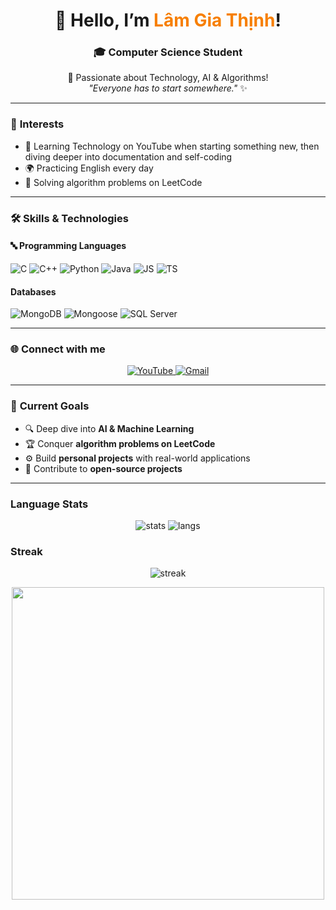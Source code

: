 <h1 align="center">👋 Hello, I’m <span style="color:#F77F00;">Lâm Gia Thịnh</span>!</h1>
<h3 align="center">🎓 Computer Science Student</h3>

<p align="center">
  🚀 Passionate about Technology, AI & Algorithms! <br>
  <i>"Everyone has to start somewhere."</i> ✨
</p>

---

### 🌟 **Interests**
- 🎥 Learning Technology on YouTube when starting something new, then diving deeper into documentation and self-coding  
- 🌍 Practicing English every day  
- 🧩 Solving algorithm problems on LeetCode  

---

### 🛠️ Skills & Technologies

#### 🔤 Programming Languages
![C](https://img.shields.io/badge/C-00599C?style=for-the-badge&logo=c&logoColor=white)
![C++](https://img.shields.io/badge/C++-004482?style=for-the-badge&logo=cplusplus&logoColor=white)
![Python](https://img.shields.io/badge/Python-3670A0?style=for-the-badge&logo=python&logoColor=ffdd54)
![Java](https://img.shields.io/badge/Java-ED8B00?style=for-the-badge&logo=java&logoColor=white)
![JS](https://img.shields.io/badge/JavaScript-F7E017?style=for-the-badge&logo=javascript&logoColor=000)
![TS](https://img.shields.io/badge/TypeScript-3178C6?style=for-the-badge&logo=typescript&logoColor=white)

#### Databases
![MongoDB](https://img.shields.io/badge/MongoDB-4EA94B?style=for-the-badge&logo=mongodb&logoColor=white)
![Mongoose](https://img.shields.io/badge/Mongoose-880000?style=for-the-badge&logo=mongoose&logoColor=white)
![SQL Server](https://img.shields.io/badge/Microsoft_SQL_Server-CC2927?style=for-the-badge&logo=microsoftsqlserver&logoColor=white)

---

### 🌐 **Connect with me**
<p align="center">
  <a href="https://www.youtube.com/@GiaThinh2005" target="_blank">
    <img src="https://img.shields.io/badge/YouTube-%23FF0000.svg?style=for-the-badge&logo=youtube&logoColor=white" alt="YouTube">
  </a>
  <a href="mailto:lamgiathinh05@gmail.com">
    <img src="https://img.shields.io/badge/Gmail-%230033FF.svg?style=for-the-badge&logo=gmail&logoColor=white" alt="Gmail">
  </a>
</p>

---

### 🚀 **Current Goals**
- 🔍 Deep dive into **AI & Machine Learning**
- 🏆 Conquer **algorithm problems on LeetCode**
- ⚙️ Build **personal projects** with real-world applications
- 📌 Contribute to **open-source projects**

---

### **Language Stats**
<p align="center">
  <img src="https://github-readme-stats.vercel.app/api?username=sjsjsmsmsj&show_icons=true&theme=tokyonight" alt="stats" />
  <img src="https://github-readme-stats.vercel.app/api/top-langs/?username=sjsjsmsmsj&layout=compact&theme=tokyonight" alt="langs" />
</p>

### **Streak**
<p align="center">
  <img src="https://streak-stats.demolab.com?user=sjsjsmsmsj&theme=tokyonight" alt="streak" />
</p>

<p align="center">
  <img src="https://github.com/sjsjsmsmsj/Xu_Ly_Anh/blob/master/profile.png" width="500" height="500"/>
</p>
